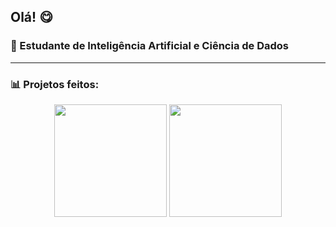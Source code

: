 ## Olá! 😋
### 🚀 Estudante de Inteligência Artificial e Ciência de Dados

---

### 📊 Projetos feitos:
<div align="center">
 <img height="180em" src="https://github-readme-stats.vercel.app/api?username=OscarFlavioJr&show_icons=true&theme=dark&count_private=true"/>
  <img height="180em" src="https://github-readme-streak-stats.herokuapp.com/?user=OscarFlavioJr&theme=dark"/>
</div>
